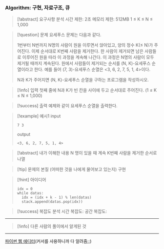 ### Algorithm: 구현, 자료구조, 큐

> [!abstract] 요구사항 분석
> 시간 제한: 2초
> 메모리 제한: 512MB
> 1 ≤ K ≤ N ≤ 1,000

> [!question] 문제
> 요세푸스 문제는 다음과 같다.
>
> 1번부터 N번까지 N명의 사람이 원을 이루면서 앉아있고, 양의 정수 K(≤ N)가 주어진다. 이제 순서대로 K번째 사람을 제거한다. 한 사람이 제거되면 남은 사람들로 이루어진 원을 따라 이 과정을 계속해 나간다. 이 과정은 N명의 사람이 모두 제거될 때까지 계속된다. 원에서 사람들이 제거되는 순서를 (N, K)-요세푸스 순열이라고 한다. 예를 들어 (7, 3)-요세푸스 순열은 <3, 6, 2, 7, 5, 1, 4>이다.
>
> N과 K가 주어지면 (N, K)-요세푸스 순열을 구하는 프로그램을 작성하시오.

> [!info] 입력
> 첫째 줄에 N과 K가 빈 칸을 사이에 두고 순서대로 주어진다. (1 ≤ K ≤ N ≤ 1,000)

> [!success] 출력
> 예제와 같이 요세푸스 순열을 출력한다.

> [!example] 예시1
> input
>
> ```
> 7 3
> ```
>
> output
>
> ```
> <3, 6, 2, 7, 5, 1, 4>
> ```

> [!abstract] 내가 이해한 내용
> N 명이 있을 때 계속 K번째 사람을 제거한 순서로 나열

> [!tip] 문제의 본질 (어떠한 것을 나에게 물어보고 있는지)
> 구현

> [!hint] 아이디어
>
> ```
> idx = 0
> while datas:
> 	idx = (idx + k - 1) % len(datas)
> 	stack.append(datas.pop(idx))
> ```

> [!success] 복잡도 분석
> 시간 복잡도:
> 공간 복잡도:

---

> [!info] 다른 사람의 풀이에서 알게된 것

---

[파이썬 웹 에디터](https://replit.com/@alsrudgh0210/KhakiPrettyClient#main.py)(커서를 사용하니까 다 알려줌;;)
